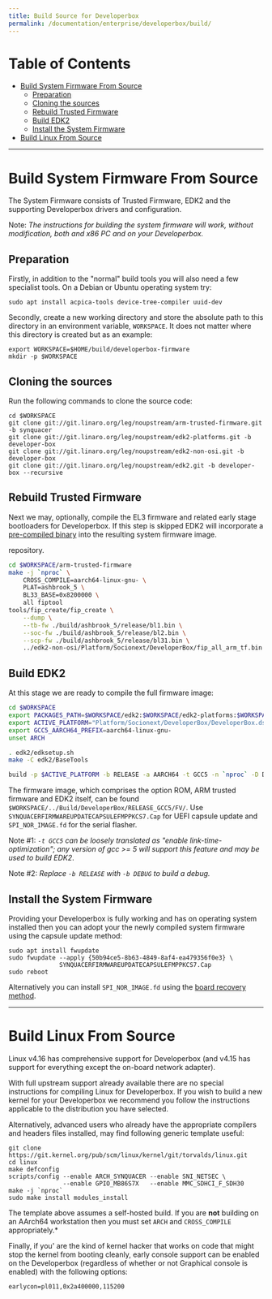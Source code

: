 ```yaml
---
title: Build Source for Developerbox
permalink: /documentation/enterprise/developerbox/build/
---
```

# Table of Contents

   * [Build System Firmware From Source](#build-system-firmware-from-source)
      * [Preparation](#preparation)
      * [Cloning the sources](#cloning-the-sources)
      * [Rebuild Trusted Firmware](#rebuild-trusted-firmware)
      * [Build EDK2](#build-edk2)
      * [Install the System Firmware](#install-the-system-firmware)
   * [Build Linux From Source](#build-linux-from-source)

<!-- Created by [gh-md-toc](https://github.com/ekalinin/github-markdown-toc) -->

***

# Build System Firmware From Source

The System Firmware consists of Trusted Firmware, EDK2 and the
supporting Developerbox drivers and configuration.

Note: *The instructions for building the system firmware will work, 
      without modification, both and x86 PC and on your Developerbox.*


## Preparation

Firstly, in addition to the "normal" build tools you will also need a
few specialist tools. On a Debian or Ubuntu operating system try:

~~~
sudo apt install acpica-tools device-tree-compiler uuid-dev
~~~

Secondly, create a new working directory and store the absolute path to
this directory in an environment variable, `WORKSPACE`. It does not
matter where this directory is created but as an example:

~~~
export WORKSPACE=$HOME/build/developerbox-firmware
mkdir -p $WORKSPACE
~~~

## Cloning the sources

Run the following commands to clone the source code:

~~~
cd $WORKSPACE
git clone git://git.linaro.org/leg/noupstream/arm-trusted-firmware.git -b synquacer
git clone git://git.linaro.org/leg/noupstream/edk2-platforms.git -b developer-box
git clone git://git.linaro.org/leg/noupstream/edk2-non-osi.git -b developer-box
git clone git://git.linaro.org/leg/noupstream/edk2.git -b developer-box --recursive
~~~

## Rebuild Trusted Firmware

Next we may, optionally, compile the EL3 firmware and related
early stage bootloaders for Developerbox. If this step is skipped EDK2
will incorporate a [pre-compiled binary][1] into the resulting
system firmware image.

[1]: https://git.linaro.org/leg/noupstream/edk2-non-osi.git/tree/Platform/Socionext/DeveloperBox/README?h=developer-box
repository.

~~~ sh
cd $WORKSPACE/arm-trusted-firmware
make -j `nproc` \
	CROSS_COMPILE=aarch64-linux-gnu- \
	PLAT=ashbrook_5 \
	BL33_BASE=0x8200000 \
	all fiptool
tools/fip_create/fip_create \
	--dump \
	--tb-fw ./build/ashbrook_5/release/bl1.bin \
	--soc-fw ./build/ashbrook_5/release/bl2.bin \
	--scp-fw ./build/ashbrook_5/release/bl31.bin \
	../edk2-non-osi/Platform/Socionext/DeveloperBox/fip_all_arm_tf.bin
~~~

## Build EDK2

At this stage we are ready to compile the full firmware image:

~~~ sh
cd $WORKSPACE
export PACKAGES_PATH=$WORKSPACE/edk2:$WORKSPACE/edk2-platforms:$WORKSPACE/edk2-non-osi
export ACTIVE_PLATFORM="Platform/Socionext/DeveloperBox/DeveloperBox.dsc"
export GCC5_AARCH64_PREFIX=aarch64-linux-gnu-
unset ARCH

. edk2/edksetup.sh
make -C edk2/BaseTools

build -p $ACTIVE_PLATFORM -b RELEASE -a AARCH64 -t GCC5 -n `nproc` -D DO_X86EMU=TRUE
~~~

The firmware image, which comprises the option ROM, ARM trusted
firmware and EDK2 itself, can be found
`$WORKSPACE/../Build/DeveloperBox/RELEASE_GCC5/FV/`. Use
`SYNQUACERFIRMWAREUPDATECAPSULEFMPPKCS7.Cap` for UEFI capsule update
and `SPI_NOR_IMAGE.fd` for the serial flasher.

Note #1: *`-t GCC5` can be loosely translated as "enable
         link-time-optimization"; any version of gcc >= 5 will
	 support this feature and may be used to build EDK2*.

Note #2: *Replace `-b RELEASE` with `-b DEBUG` to build a debug.*

## Install the System Firmware

Providing your Developerbox is fully working and has on operating system
installed then you can adopt your the newly compiled system firmware
using the capsule update method:

~~~
sudo apt install fwupdate
sudo fwupdate --apply {50b94ce5-8b63-4849-8af4-ea479356f0e3} \
              SYNQUACERFIRMWAREUPDATECAPSULEFMPPKCS7.Cap
sudo reboot
~~~

Alternatively you can install `SPI_NOR_IMAGE.fd` using the [board
recovery method](../installation/board-recovery.md).

***

# Build Linux From Source

Linux v4.16 has comprehensive support for Developerbox (and v4.15 has
support for everything except the on-board network adapter).

With full upstream support already available there are no special
instructions for compiling Linux for Developerbox. If you wish to build
a new kernel for your Developerbox we recommend you follow the
instructions applicable to the distribution you have selected.

Alternatively, advanced users who already have the appropriate compilers
and headers files installed, may find following generic template useful:

~~~
git clone https://git.kernel.org/pub/scm/linux/kernel/git/torvalds/linux.git
cd linux
make defconfig
scripts/config --enable ARCH_SYNQUACER --enable SNI_NETSEC \
               --enable GPIO_MB86S7X   --enable MMC_SDHCI_F_SDH30
make -j `nproc`
sudo make install modules_install
~~~

The template above assumes a self-hosted build. If you are **not**
building on an AArch64 workstation then you must set `ARCH` and
`CROSS_COMPILE` appropriately.*

Finally, if you' are the kind of kernel hacker that works on code that
might stop the kernel from booting cleanly, early console support can be
enabled on the Developerbox (regardless of whether or not Graphical
console is enabled) with the following options:

~~~
earlycon=pl011,0x2a400000,115200
~~~
